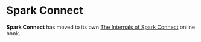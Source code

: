 # Spark Connect

**Spark Connect** has moved to its own [The Internals of Spark Connect](https://books.japila.pl/spark-connect-internals) online book.
